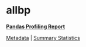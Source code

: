 # allbp

[**Pandas Profiling Report**](../docs_sources/profile/allbp.html)

[Metadata](metadata.yaml) | [Summary Statistics](summary_stats.csv)

